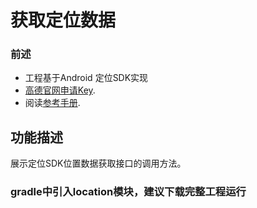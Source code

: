 # 获取定位数据

### 前述
- 工程基于Android 定位SDK实现
- [高德官网申请Key](http://lbs.amap.com/dev/#/).
- 阅读[参考手册](http://a.amap.com/lbs/static/unzip/Android_Location_Doc/index.html).

## 功能描述 ##
展示定位SDK位置数据获取接口的调用方法。

### gradle中引入location模块，建议下载完整工程运行 ###
